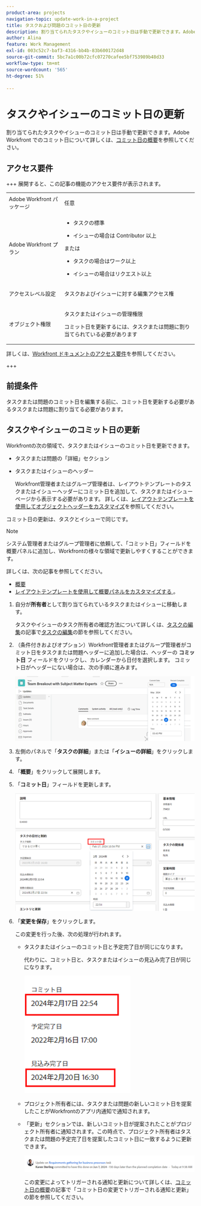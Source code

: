 ```yaml
---
product-area: projects
navigation-topic: update-work-in-a-project
title: タスクおよび問題のコミット日の更新
description: 割り当てられたタスクやイシューのコミット日は手動で更新できます。Adobe Workfront でのコミット日について詳しくは、「コミット日の概要」を参照してください。
author: Alina
feature: Work Management
exl-id: 003c52c7-baf3-4316-bb4b-83b600172d48
source-git-commit: 5bc7a1c00b72cfc07270cafee5bf753989b48d33
workflow-type: tm+mt
source-wordcount: '565'
ht-degree: 51%

---
```



# タスクやイシューのコミット日の更新

<!--Audited: 07/2024-->

<!--<span class="preview">The highlighted information on this page refers to functionality not yet generally available. It is available only in the Preview environment for all customers, or in the Production environment for customers who enabled fast releases.</span>

<span class="preview">For information about fast releases, see [Enable or disable fast releases for your organization](/help/quicksilver/administration-and-setup/set-up-workfront/configure-system-defaults/enable-fast-release-process.md).</span>

<span class="preview">For information about the current release, see [Third Quarter 2024 release overview](/help/quicksilver/product-announcements/product-releases/24-q3-release-activity/24-q3-release-overview.md).</span>-->

割り当てられたタスクやイシューのコミット日は手動で更新できます。Adobe Workfront でのコミット日について詳しくは、[コミット日の概要](../../../manage-work/projects/updating-work-in-a-project/overview-of-commit-dates.md)を参照してください。

## アクセス要件

<!--Audited: 01/2024-->

+++ 展開すると、この記事の機能のアクセス要件が表示されます。 

<table style="table-layout:auto"> 
 <col> 
 <col> 
 <tbody> 
  <tr> 
   <td role="rowheader">Adobe Workfront パッケージ</td> 
   <td> <p>任意</p> </td> 
  </tr> 
  <tr> 
   <td role="rowheader">Adobe Workfront プラン</td> 
   <td> 
   <ul>
   <li><p>タスクの標準</p> </li>
   <li><p>イシューの場合は Contributor 以上</p></li>
   </ul>
   <p>または</p>
<ul>
   <li><p>タスクの場合はワーク以上</p></li> 
   <li><p>イシューの場合はリクエスト以上</p></li>
</ul>

</td> 
  </tr> 
  <tr> 
   <td role="rowheader">アクセスレベル設定</td> 
   <td> <p>タスクおよびイシューに対する編集アクセス権</p> </td> 
  </tr> 
  <tr> 
   <td role="rowheader">オブジェクト権限</td> 
   <td> <p>タスクまたはイシューの管理権限</p>
   <p> コミット日を更新するには、タスクまたは問題に割り当てられている必要があります </p>
    </td> 
  </tr> 
 </tbody> 
</table>

詳しくは、[Workfront ドキュメントのアクセス要件](/help/quicksilver/administration-and-setup/add-users/access-levels-and-object-permissions/access-level-requirements-in-documentation.md)を参照してください。

+++

<!--Old:
<table style="table-layout:auto"> 
 <col> 
 <col> 
 <tbody> 
  <tr> 
   <td role="rowheader">Adobe Workfront plan</td> 
   <td> <p>Any</p> </td> 
  </tr> 
  <tr> 
   <td role="rowheader">Adobe Workfront license*</td> 
   <td> 
   New:
   <ul>
   <li><p>Standard for tasks</p> </li>
   <li><p>Contributor or higher for issues</p></li>
   </ul>
   Current:
<ul>
   <li><p>Work or higher for tasks</p></li> 
   <li><p>Request or higher for issues</p></li>
</ul>

   </td> 
  </tr> 
  <tr> 
   <td role="rowheader">Access level configurations</td> 
   <td> <p>Edit access to Tasks and Issues</p> </td> 
  </tr> 
  <tr> 
   <td role="rowheader">Object permissions</td> 
   <td> <p>Manage permissions on the task or issue</p>
   <p> You must be assigned to the task or issue to update the commit date </p>
    </td> 
  </tr> 
 </tbody> 
</table>-->

## 前提条件

タスクまたは問題のコミット日を編集する前に、コミット日を更新する必要があるタスクまたは問題に割り当てる必要があります。

## タスクやイシューのコミット日の更新


Workfrontの次の領域で、タスクまたはイシューのコミット日を更新できます。

* タスクまたは問題の「詳細」セクション
* タスクまたはイシューのヘッダー

  Workfront管理者またはグループ管理者は、レイアウトテンプレートのタスクまたはイシューヘッダーにコミット日を追加して、タスクまたはイシューページから表示する必要があります。
詳しくは、[レイアウトテンプレートを使用してオブジェクトヘッダーをカスタマイズ](/help/quicksilver/administration-and-setup/customize-workfront/use-layout-templates/customize-object-headers.md)を参照してください。

コミット日の更新は、タスクとイシューで同じです。

>[!NOTE]
>
>システム管理者またはグループ管理者に依頼して、「コミット日」フィールドを概要パネルに追加し、Workfrontの様々な領域で更新しやすくすることができます。
>
>詳しくは、次の記事を参照してください。
>
>* [ 概要 ](/help/quicksilver/workfront-basics/the-new-workfront-experience/summary-overview.md)
>* [ レイアウトテンプレートを使用して概要パネルをカスタマイズする ](/help/quicksilver/administration-and-setup/customize-workfront/use-layout-templates/customize-home-summary-layout-template.md)。


1. 自分が&#x200B;**所有者**&#x200B;として割り当てられているタスクまたはイシューに移動します。

   タスクやイシューのタスク所有者の確認方法について詳しくは、[タスクの編集](../../../manage-work/tasks/manage-tasks/edit-tasks.md)の記事で[タスクの編集](../../../manage-work/tasks/manage-tasks/edit-tasks.md#assignments)の節を参照してください。

1. （条件付きおよびオプション）Workfront管理者またはグループ管理者がコミット日をタスクまたは問題ヘッダーに追加した場合は、ヘッダーの **コミット日** フィールドをクリックし、カレンダーから日付を選択します。 コミット日がヘッダーにない場合は、次の手順に進みます。

   ![](assets/commit-date-task-header.png)

1. 左側のパネルで「**タスクの詳細**」または「**イシューの詳細**」をクリックします。
1. 「**概要**」をクリックして展開します。
1. 「**コミット日**」フィールドを更新します。

   ![](assets/task-commit-date-edit-highlighted-details-page.png)

1. 「**変更を保存**」をクリックします。

   この変更を行った後、次の処理が行われます。

   * タスクまたはイシューのコミット日と予定完了日が同じになります。

     代わりに、コミット日と、タスクまたはイシューの見込み完了日が同じになります。

     ![](assets/task-projected-completion-date-in-details-highlighted-nwe-350x230.png)

   * プロジェクト所有者には、タスクまたは問題の新しいコミット日を提案したことがWorkfrontのアプリ内通知で通知されます。
   * 「更新」セクションでは、新しいコミット日が提案されたことがプロジェクト所有者に通知されます。この時点で、プロジェクト所有者はタスクまたは問題の予定完了日を提案したコミット日に一致するように更新できます。

     ![](assets/project-owner-notification-update-stream-that-commit-date-affects-project-timeline.png)


     <!--![](assets/project-owner-notification-update-stream-that-commit-date-affects-project-timeline-highlighted-nwe-350x139.png)-->

     この変更によってトリガーされる通知と更新について詳しくは、[コミット日の概要](/help/quicksilver/manage-work/projects/updating-work-in-a-project/overview-of-commit-dates.md)の記事で「コミット日の変更でトリガーされる通知と更新」の節を参照してください。

<!--at the Production update stream when removing legacy - replace the last bullet with: The Project Owner is notified in the Systems Activity and the All tabs of the Updates section that you have suggested a new Commit Date. They can then update the Planned Completion Date accordingly by editing the task or the issue.-->
